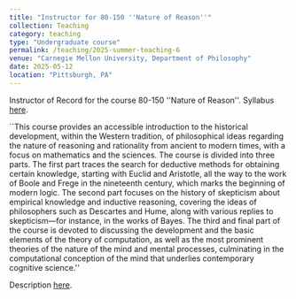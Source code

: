 ```yaml
---
title: "Instructor for 80-150 ''Nature of Reason''"
collection: Teaching
category: teaching
type: "Undergraduate course"
permalink: /teaching/2025-summer-teaching-6
venue: "Carnegie Mellon University, Department of Philosophy"
date: 2025-05-12
location: "Pittsburgh, PA"
---
```


Instructor of Record for the course 80-150 ''Nature of Reason''. Syllabus [here](http://philip-sink.github.io/files/80150SyllabusSum2025.pdf).

``This course provides an accessible introduction to the historical development, within the Western tradition,
of philosophical ideas regarding the nature of reasoning and rationality from ancient to modern times, with
a focus on mathematics and the sciences. The course is divided into three parts. The first part traces the
search for deductive methods for obtaining certain knowledge, starting with Euclid and Aristotle, all the way
to the work of Boole and Frege in the nineteenth century, which marks the beginning of modern logic. The
second part focuses on the history of skepticism about empirical knowledge and inductive reasoning, covering
the ideas of philosophers such as Descartes and Hume, along with various replies to skepticism—for instance,
in the works of Bayes. The third and final part of the course is devoted to discussing the development and
the basic elements of the theory of computation, as well as the most prominent theories of the nature of
the mind and mental processes, culminating in the computational conception of the mind that underlies
contemporary cognitive science.''

Description [here](http://coursecatalog.web.cmu.edu/schools-colleges/dietrichcollegeofhumanitiesandsocialsciences/departmentofphilosophy/courses/).


